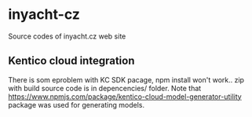 # inyacht-cz
Source codes of inyacht.cz web site

## Kentico cloud integration
There is som eproblem with KC SDK pacage, npm install won't work.. zip with build source code is in depencencies/ folder.
Note that https://www.npmjs.com/package/kentico-cloud-model-generator-utility package was used for generating models.
